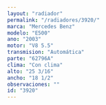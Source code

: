 ```yaml
---
layout: "radiador"
permalink: "/radiadores/3920/"
marca: "Mercedes Benz"
modelo: "E500"
ano: "2003"
motor: "V8 5.5"
transmision: "Automática"
parte: "62796A"
clima: "Con clima"
alto: "25 3/16"
ancho: "18 1/2"
observaciones: ""
id: "3920"
---
```


